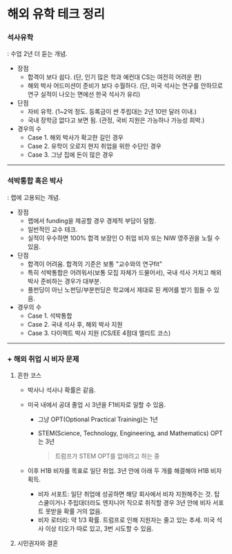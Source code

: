 # 해외 유학 테크 정리

### 석사유학

: 수업 2년 더 듣는 개념.

- 장점
  - 합격이 보다 쉽다. (단, 인기 많은 학과 예컨대 CS는 여전히 어려운 편)
  - 해외 박사 어드미션이 준비가 보다 수월하다. (단, 미국 석사는 연구를 안하므로 연구 실적이 나오는 면에선 한국 석사가 유리)
- 단점
  - 자비 유학. (1~2억 정도. 등록금이 싼 주립대는 2년 10만 달러 이내.)
  - 국내 장학금 없다고 보면 됨. (관정, 국비 지원은 가능하나 가능성 희박.)
- 경우의 수
  - Case 1. 해외 박사가 확고한 길인 경우
  - Case 2. 유학이 오로지 현지 취업을 위한 수단인 경우
  - Case 3. 그냥 집에 돈이 많은 경우

---

### 석박통합 혹은 박사

: 랩에 고용되는 개념.

- 장점
  - 랩에서 funding을 제공할 경우 경제적 부담이 덜함.
  - 일반적인 교수 테크.
  - 실적이 우수하면 100% 합격 보장인 O 취업 비자 또는 NIW 영주권을 노릴 수 있음.
- 단점
  - 합격이 어려움. 합격의 기준은 보통 "교수와의 연구fit"
  - 특히 석박통합은 어려워서(보통 모집 자체가 드물어서), 국내 석사 거치고 해외 박사 준비하는 경우가 대부분.
  - 풀펀딩이 아닌 노펀딩/부분펀딩은 학교에서 제대로 된 케어를 받기 힘들 수 있음.
- 경우의 수
  - Case 1. 석박통합
  - Case 2. 국내 석사 후, 해외 박사 지원
  - Case 3. 다이렉트 박사 지원 (CS/EE 4점대 엘리트 코스)

---

### + 해외 취업 시 비자 문제

1. 흔한 코스

   - 박사나 석사나 확률은 같음.

   - 미국 내에서 공대 졸업 시 3년을 F1비자로 일할 수 있음. 

     - 그냥 OPT(Optional Practical Training)는 1년

     - STEM(Science, Technology, Engineering, and Mathematics) OPT는 3년

       > 트럼프가 STEM OPT를 없애려고 하는 중

   - 이후 H1B 비자를 목표로 일단 취업. 3년 안에 아래 두 개를 해결해야 H1B 비자 획득.

     - 비자 서포트: 일단 취업에 성공하면 해당 회사에서 비자 지원해주는 것. 탑스쿨이거나 주립대더라도 엔지니어 직으로 취직할 경우 3년 안에 비자 서포트 못받을 확률 거의 없음. 
     - 비자 로터리: 약 1/3 확률. 트럼프로 인해 지원자는 줄고 있는 추세. 미국 석사 이상 티오가 따로 있고, 3번 시도할 수 있음.

2. 시민권자와 결혼


